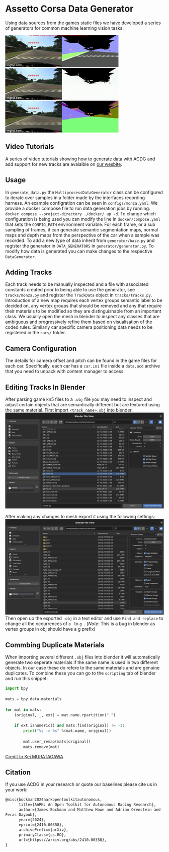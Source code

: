 # Assetto Corsa Data Generator
Using data sources from the games static files we have developed a series of generators for common machine learning vision tasks.

![semantics](imgs/semantic-maps.gif)
![depth](imgs/depth-maps.gif)
![normals](imgs/normal-maps.gif)

## Video Tutorials
A series of video tutorials showing how to generate data with ACDG and add support for new tracks are avaialble on [our wesbite](https://adelaideautonomous.racing/docs/acdg/getting-started/tutorials/).

## Usage
In `generate_data.py` the `MultiprocessDataGenerator` class can be configured to iterate over samples in a folder made by the interfaces recording harness.
An example configration can be seen in `configs/monza.yaml`.
We provide a docker compose file to run data generation jobs by running: `docker compose --project-directory ./docker/ up -d`.
To change which configuration is being used you can modify the line in `docker/compose.yaml` that sets the `CONFIG_PATH` environment variable.
For each frame, or a sub sampling of frames, it can generate semantic segmentation maps, normal maps and depth maps from the perspective of the car when a sample was recorded.
To add a new type of data inherit from `generator/base.py` and register the generator in `DATA_GENERATORS` in `generator/generator.py`.
To modify how data is generated you can make changes to the respective `DataGenerator`.

## Adding Tracks
Each track needs to be manually inspected and a file with associated constants created prior to being able to use the generator, see `tracks/monza.py` and register the `TrackData` object in `tracks/tracks.py`.
Introduction of a new map requires each vertex groups semantic label to be decided on, any vertex groups that should be removed and any that require their materials to be modified so they are distinguishable from an important class.
We usually open the mesh in blender to inspect any classes that are ambiguous and progressively refine them based on visualisation of the coded rules.
Similarly car specific camera positioning data needs to be registered in the `cars/` folder.

## Camera Configuration
The details for camera offset and pitch can be found in the game files for each car.
Specifically, each car has a `car.ini` file inside a `data.acd` archive that you need to unpack with content manager to access.

## Editing Tracks In Blender
After parsing game kn5 files to a `.obj` file you may need to inspect and adjust certain objects that are semantically different but are textured using the same material.
First import `<track_name>.obj` into blender.
![Blender Import Obj](imgs/blender-import-obj.png)

After making any changes to mesh export it using the following settings:
![Blender Export Obj](imgs/blender-export-obj.png)
Then open up the exported `.obj` in a text editor and use `Find and replace` to change all the occurrences of `o ` to `g `. 
(*Note:* This is a bug in blender as vertex groups in obj should have a g prefix)

## Commbing Duplicate Materials
When importing several different `.obj` files into blender it will automatically generate two seperate materials if the same name is used in two different objects.
In our case these do refere to the same materials and are genuine duplicates.
To combine these you can go to the `scripting` tab of blender and run this snippet:
```python
import bpy

mats = bpy.data.materials

for mat in mats:
    (original, _, ext) = mat.name.rpartition(".")
    
    if ext.isnumeric() and mats.find(original) != -1:
        print("%s -> %s" %(mat.name, original))
        
        mat.user_remap(mats[original])
        mats.remove(mat)
```
[Credit to Kei MURATAGAWA](https://blender.stackexchange.com/questions/75790/how-to-merge-around-300-duplicate-materials)

## Citation
If you use ACDG in your research or quote our baselines please cite us in your work:
```
@misc{bockman2024aarkopentoolkitautonomous,
      title={AARK: An Open Toolkit for Autonomous Racing Research}, 
      author={James Bockman and Matthew Howe and Adrian Orenstein and Feras Dayoub},
      year={2024},
      eprint={2410.00358},
      archivePrefix={arXiv},
      primaryClass={cs.RO},
      url={https://arxiv.org/abs/2410.00358}, 
}
```

